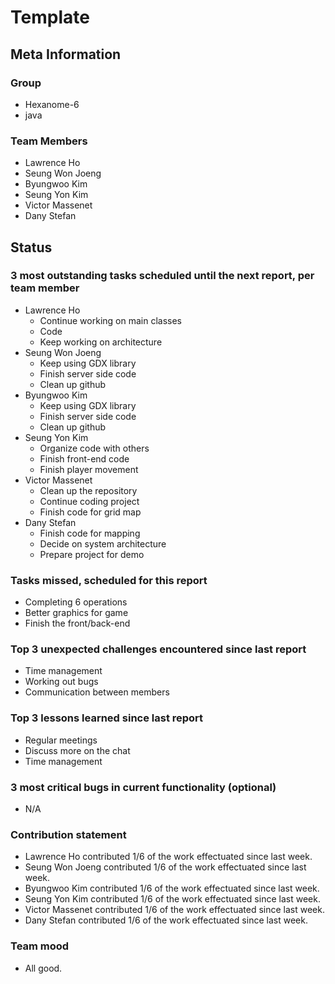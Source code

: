 # Template

## Meta Information

### Group

 * Hexanome-6
 * java

### Team Members

 * Lawrence Ho
 * Seung Won Joeng
 * Byungwoo Kim
 * Seung Yon Kim
 * Victor Massenet
 * Dany Stefan

## Status

### 3 most outstanding tasks scheduled until the next report, per team member

 * Lawrence Ho
   * Continue working on main classes
   * Code
   * Keep working on architecture
 * Seung Won Joeng
   * Keep using GDX library
   * Finish server side code
   * Clean up github
 * Byungwoo Kim
   * Keep using GDX library
   * Finish server side code
   * Clean up github
 * Seung Yon Kim
   * Organize code with others
   * Finish front-end code
   * Finish player movement
 * Victor Massenet
   * Clean up the repository
   * Continue coding project
   * Finish code for grid map
 * Dany Stefan
   * Finish code for mapping
   * Decide on system architecture
   * Prepare project for demo

### Tasks missed, scheduled for this report

 * Completing 6 operations
 * Better graphics for game
 * Finish the front/back-end

### Top 3 unexpected challenges encountered since last report

 * Time management
 * Working out bugs
 * Communication between members

### Top 3 lessons learned since last report

 * Regular meetings
 * Discuss more on the chat
 * Time management

### 3 most critical bugs in current functionality (optional)

 * N/A

### Contribution statement

 * Lawrence Ho contributed 1/6 of the work effectuated since last week.
 * Seung Won Joeng contributed 1/6 of the work effectuated since last week.
 * Byungwoo Kim contributed 1/6 of the work effectuated since last week.
 * Seung Yon Kim contributed 1/6 of the work effectuated since last week.
 * Victor Massenet contributed 1/6 of the work effectuated since last week.
 * Dany Stefan contributed 1/6 of the work effectuated since last week.

### Team mood

 * All good.
